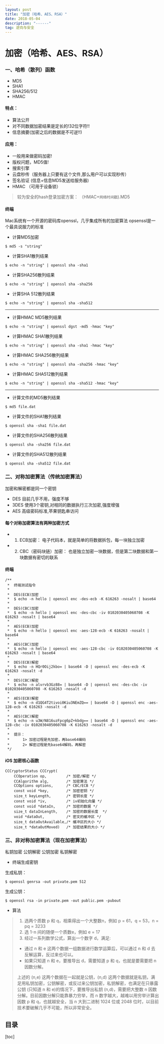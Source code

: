 ```yaml
---
layout: post
title: "加密（哈希、AES、RSA）"
date: 2018-05-04 
description: "------"
tag: 逆向与安全
---
```


# 加密（哈希、AES、RSA）

### 一、哈希（散列）函数
- MD5 
- SHA1 
- SHA256/512
- HMAC

#### 特点：

- 算法公开
- 对不同数据加密结果是定长的!32位字符!!
- 信息摘要(加密之后的数据是不可逆!!)

#### 应用：

- 一般用来做密码加密!
- 版权问题，MD5值!
- 搜索引擎
- 云盘秒传（服务器上只要有这个文件,那么用户可以实现秒传）
- 签名验证 (信息+信息MD5发送给服务器)
- HMAC （可用于设备锁）


> 较为安全的hash登录加密方案：
（HMAC+`网络时间戳`).MD5


#### 终端

Mac系统有一个开源的密码库openssl，几乎集成所有的加密算法
opsenssl是一个最具说服力的标准

- 计算MD5加密

```
$ md5 -s "string"
```

- 计算SHA1散列结果

```
$ echo -n "string" | openssl sha -sha1
```

- 计算SHA256散列结果

```
$ echo -n "string" | openssl sha -sha256
```

- 计算SHA 512散列结果

```
$ echo -n "string" | openssl sha -sha512
```

---------------------------------------------------

- 计算HMAC MD5散列结果

```
$ echo -n "string" | openssl dgst -md5 -hmac "key"
```

- 计算HMAC SHA1散列结果

```
$ echo -n "string" | openssl sha -sha1 -hmac "key"
```

- 计算HMAC SHA256散列结果

```
$ echo -n "string" | openssl sha -sha256 -hmac "key"
```

- 计算HMAC SHA512散列结果

```
$ echo -n "string" | openssl sha -sha512 -hmac "key"
```

---------------------------------------------------

- 计算文件的MD5散列结果

```
$ md5 file.dat
```

- 计算文件的SHA1散列结果

```
$ openssl sha -sha1 file.dat
```

- 计算文件的SHA256散列结果

```
$ openssl sha -sha256 file.dat
```

- 计算文件的SHA512散列结果

```
$ openssl sha -sha512 file.dat
```



### 二、对称加密算法（传统加密算法）

加密和解密都是同一个密钥

- DES   目前几乎不用，强度不够
- 3DES  使用3个密钥,对相同的数据执行三次加密,强度增强
- AES   高级密码标准,苹果钥匙串访问

#### 每个对称加密算法有两种加密方式

- 1. ECB加密： 电子代码本，就是简单的将数据拆包，每一块独立加密
- 2. CBC（密码块链）加密： 也是独立加密一块数据，但是第二块数据和第一块数据有密切的联系


#### 终端
```
/**
 *  终端测试指令
 *
 *  DES(ECB)加密
 *  $ echo -n hello | openssl enc -des-ecb -K 616263 -nosalt | base64
 *
 *  DES(CBC)加密
 *  $ echo -n hello | openssl enc -des-cbc -iv 0102030405060708 -K 616263 -nosalt | base64
 *
 *  AES(ECB)加密
 *  $ echo -n hello | openssl enc -aes-128-ecb -K 616263 -nosalt | base64
 *
 *  AES(CBC)加密
 *  $ echo -n hello | openssl enc -aes-128-cbc -iv 0102030405060708 -K 616263 -nosalt | base64
 *
 *  DES(ECB)解密
 *  $ echo -n HQr0Oij2kbo= | base64 -D | openssl enc -des-ecb -K 616263 -nosalt -d
 *
 *  DES(CBC)解密
 *  $ echo -n alvrvb3Gz88= | base64 -D | openssl enc -des-cbc -iv 0102030405060708 -K 616263 -nosalt -d
 *
 *  AES(ECB)解密
 *  $ echo -n d1QG4T2tivoi0Kiu3NEmZQ== | base64 -D | openssl enc -aes-128-ecb -K 616263 -nosalt -d
 *
 *  AES(CBC)解密
 *  $ echo -n u3W/N816uzFpcg6pZ+kbdg== | base64 -D | openssl enc -aes-128-cbc -iv 0102030405060708 -K 616263 -nosalt -d
 *
 *  提示：
 *      1> 加密过程是先加密，再base64编码
 *      2> 解密过程是先base64解码，再解密
 */
```

#### iOS 加密核心函数

``` 
CCCryptorStatus CCCrypt(
    CCOperation op,         /* 加密/解密 */
    CCAlgorithm alg,        /* 加密算法 */
    CCOptions options,      /* CBC/ECB */
    const void *key,        /* 加密密钥 */
    size_t keyLength,       /* 密钥长度 */
    const void *iv,         /* iv初始化向量 */
    const void *dataIn,     /* 加密的数据 */
    size_t dataInLength,    /* 加密的数据长度  */
    void *dataOut,          /* 密文的缓冲区 */
    size_t dataOutAvailable,/* 缓冲区的大小 */
    size_t *dataOutMoved)   /* 加密结果的大小 */                                     
```


### 三、非对称加密算法（现在加密算法）

私钥加密 公钥解密
公钥加密 私钥解密

- 终端生成密钥

生成私钥：

```
$ openssl genrsa -out private.pem 512
```

生成公钥：

```
$ openssl rsa -in private.pem -out public.pem -pubout
```

- 算法

> 1. 选两个质数 p 和 q，相乘得出一个大整数n，例如 p = 61，q = 53，n = pq = 3233
> 2. 选 1-n 间的随便一个质数e，例如 e = 17
> 3. 经过一系列数学公式，算出一个数字 d，满足:
>   - 通过 n 和 e 这两个数据一组数据进行数学运算后，可以通过 n 和 d 去反解运算，反过来也可以。
>   - 如果只知道 n 和 e，要推导出 d，需要知道 p 和 q，也就是要需要把 n 因数分解。
> 
>上述的 (n,e) 这两个数据在一起就是公钥，(n,d) 这两个数据就是私钥，满足用私钥加密，公钥解密，或反过来公钥加密，私钥解密，也满足在只暴露公钥 (只知道 n 和 e)的情况下，要推导出私钥 (n,d)，需要把大整数 n 因数分解。目前因数分解只能靠暴力穷举，而 n 数字越大，越难以用穷举计算出因数 p 和 q，也就越安全，当 n 大到二进制 1024 位或 2048 位时，以目前技术要破解几乎不可能，所以非常安全。


## 目录
[toc]

